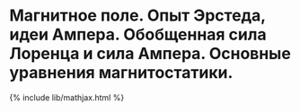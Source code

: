 # Магнитное поле. Опыт Эрстеда, идеи Ампера. Обобщенная сила Лоренца и сила Ампера. Основные уравнения магнитостатики.

{% include lib/mathjax.html %}

